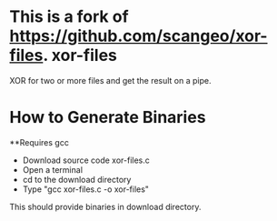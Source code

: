 This is a fork of https://github.com/scangeo/xor-files.
xor-files
=========

XOR for two or more files and get the result on a pipe.


How to Generate Binaries
========================

**Requires gcc

- Download source code xor-files.c
- Open a terminal
- cd to the download directory 
- Type "gcc xor-files.c -o xor-files"

This should provide binaries in download directory.






